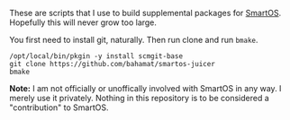These are scripts that I use to build supplemental packages for [SmartOS][smartos].
Hopefully this will never grow too large.

You first need to install git, naturally. Then run clone and run `bmake`.

    /opt/local/bin/pkgin -y install scmgit-base
    git clone https://github.com/bahamat/smartos-juicer
    bmake

**Note:** I am not officially or unoffically involved with SmartOS in any way.
I merely use it privately. Nothing in this repository is to be considered a
"contribution" to SmartOS.

[smartos]: http://smartos.org/
